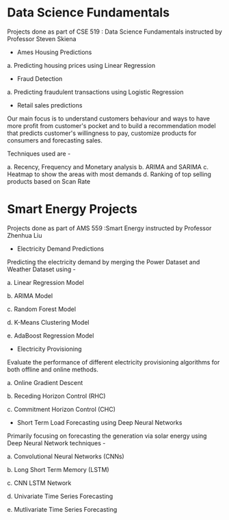 # Data Science Fundamentals
Projects done as part of CSE 519 : Data Science Fundamentals instructed by Professor Steven Skiena

- Ames Housing Predictions

a. Predicting housing prices using Linear Regression

- Fraud Detection

a. Predicting fraudulent transactions using Logistic Regression

- Retail sales predictions

Our main focus is to understand customers behaviour and ways to have more profit from customer's pocket and to build a recommendation
model that predicts customer's willingness to pay, customize products for consumers and forecasting sales.

Techniques used are -

a. Recency, Frequency and Monetary analysis
b. ARIMA and SARIMA
c. Heatmap to show the areas with most demands
d. Ranking of top selling products based on Scan Rate

# Smart Energy Projects
Projects done as part of AMS 559 :Smart Energy instructed by Professor Zhenhua Liu

- Electricity Demand Predictions

Predicting the electricity demand by merging the Power Dataset and Weather Dataset using -

a. Linear Regression Model

b. ARIMA Model

c. Random Forest Model

d. K-Means Clustering Model

e. AdaBoost Regression Model




- Electricity Provisioning 

Evaluate the performance of different electricity provisioning algorithms for both offline and online methods.

a. Online Gradient Descent

b. Receding Horizon Control (RHC)

c. Commitment Horizon Control (CHC)



- Short Term Load Forecasting using Deep Neural Networks

Primarily focusing on forecasting the generation via solar energy using Deep Neural Network techniques - 

a. Convolutional Neural Networks (CNNs)

b. Long Short Term Memory (LSTM)

c. CNN LSTM Network

d. Univariate Time Series Forecasting

e. Mutlivariate Time Series Forecasting


